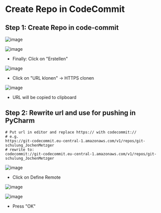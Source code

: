 # Create Repo in CodeCommit 

## Step 1: Create Repo in code-commit 

![image](https://github.com/user-attachments/assets/56799e0b-bf73-4080-8d3e-c084e35bc649)

![image](https://github.com/user-attachments/assets/4dc3b110-0cff-4c3d-a4e5-9a3e45479525)

  * Finally: Click on "Erstellen"

![image](https://github.com/user-attachments/assets/3010511d-f5fe-42f5-9086-1747d2b86f40)

  * Click on "URL klonen" -> HTTPS clonen

![image](https://github.com/user-attachments/assets/a29cc874-b666-409a-9854-70d7833b9afd)

  * URL will be copied to clipboard

## Step 2: Rewrite url and use for pushing in PyCharm 

```
# Put url in editor and replace https:// with codecommit://
# e.g.
https://git-codecommit.eu-central-1.amazonaws.com/v1/repos/git-schulung_JochenMetzger
# rewrite to:
codecommit://git-codecommit.eu-central-1.amazonaws.com/v1/repos/git-schulung_JochenMetzger
```
![image](https://github.com/user-attachments/assets/481e9dbe-1223-4625-8d00-6243be7aa120)

  * Click on Define Remote

![image](https://github.com/user-attachments/assets/64ae2b01-dca5-4328-b483-a1c564813ff6)

![image](https://github.com/user-attachments/assets/a66397dd-eb7e-4642-be81-c29e55ddbd9e)

  * Press "OK" 
